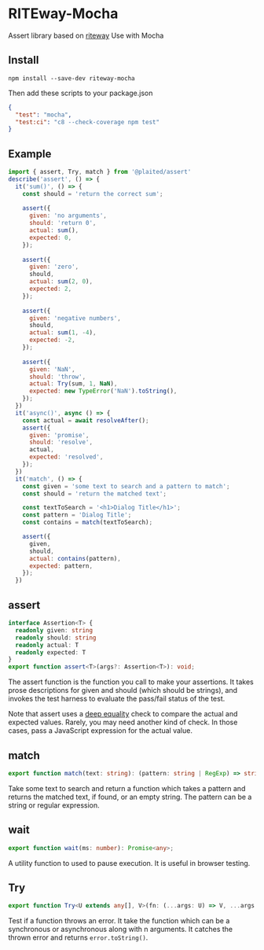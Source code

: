 # RITEway-Mocha
Assert library based on [riteway](https://github.com/ericelliott/riteway)
Use with Mocha

## Install

`npm install --save-dev riteway-mocha`

Then add these scripts to your package.json
```json
{
  "test": "mocha",
  "test:ci": "c8 --check-coverage npm test"
}
```

## Example

```js
import { assert, Try, match } from '@plaited/assert'
describe('assert', () => {
  it('sum()', () => {
    const should = 'return the correct sum';
  
    assert({
      given: 'no arguments',
      should: 'return 0',
      actual: sum(),
      expected: 0,
    });
  
    assert({
      given: 'zero',
      should,
      actual: sum(2, 0),
      expected: 2,
    });
  
    assert({
      given: 'negative numbers',
      should,
      actual: sum(1, -4),
      expected: -2,
    });
  
    assert({
      given: 'NaN',
      should: 'throw',
      actual: Try(sum, 1, NaN),
      expected: new TypeError('NaN').toString(),
    });
  })
  it('async()', async () => {
    const actual = await resolveAfter();
    assert({
      given: 'promise',
      should: 'resolve',
      actual,
      expected: 'resolved',
    });
  })
  it('match', () => {
    const given = 'some text to search and a pattern to match';
    const should = 'return the matched text';

    const textToSearch = '<h1>Dialog Title</h1>';
    const pattern = 'Dialog Title';
    const contains = match(textToSearch);

    assert({
      given,
      should,
      actual: contains(pattern),
      expected: pattern,
    });
  })
```


## assert
```ts
interface Assertion<T> {
  readonly given: string
  readonly should: string
  readonly actual: T
  readonly expected: T
}
export function assert<T>(args?: Assertion<T>): void;
```
The assert function is the function you call to make your assertions. It takes prose descriptions for given and should (which should be strings), and invokes the test harness to evaluate the pass/fail status of the test.

Note that assert uses a [deep equality](https://www.npmjs.com/package/fast-deep-equal) check to compare the actual and expected values. Rarely, you may need another kind of check. In those cases, pass a JavaScript expression for the actual value.

## match
```ts
export function match(text: string): (pattern: string | RegExp) => string;
```
Take some text to search and return a function which takes a pattern and returns the matched text, if found, or an empty string. The pattern can be a string or regular expression.

## wait

```ts
export function wait(ms: number): Promise<any>;
```
A utility function to used to pause execution. It is useful in browser testing.

## Try
```ts
export function Try<U extends any[], V>(fn: (...args: U) => V, ...args: U): any | Promise<any>;
```
Test if a function throws an error. It take the function which can be a synchronous or asynchronous along with n arguments. It catches the thrown error and returns `error.toString()`. 